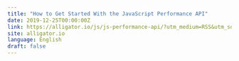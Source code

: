 ```yaml
---
title: "How to Get Started With the JavaScript Performance API"
date: 2019-12-25T00:00:00Z
link: https://alligator.io/js/js-performance-api/?utm_medium=RSS&utm_source=news.12bit.vn
site: alligator.io
language: English
draft: false
---
```

